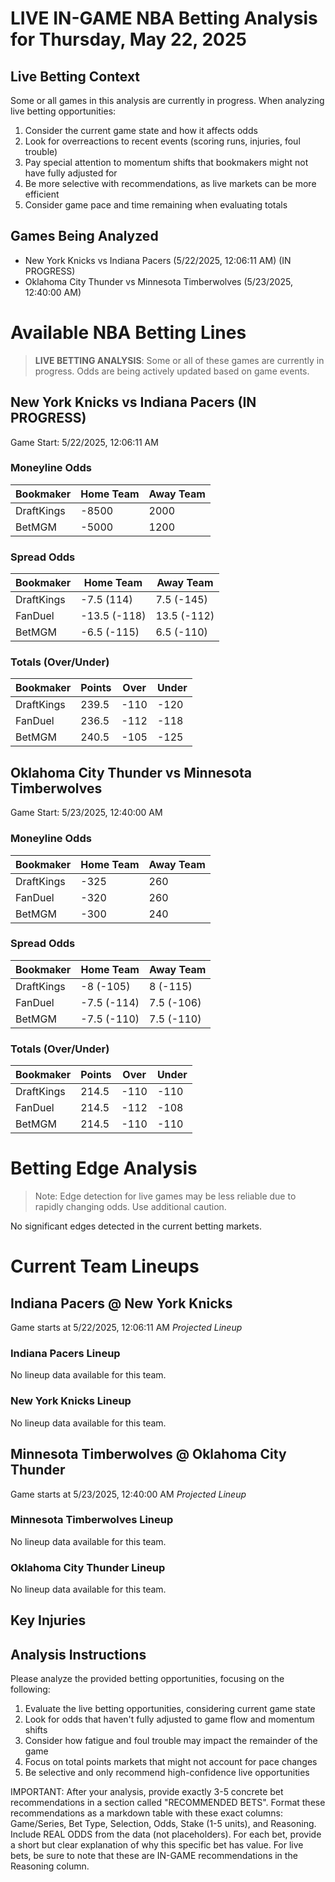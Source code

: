 # LIVE IN-GAME NBA Betting Analysis for Thursday, May 22, 2025

## Live Betting Context

Some or all games in this analysis are currently in progress. When analyzing live betting opportunities:

1. Consider the current game state and how it affects odds
2. Look for overreactions to recent events (scoring runs, injuries, foul trouble)
3. Pay special attention to momentum shifts that bookmakers might not have fully adjusted for
4. Be more selective with recommendations, as live markets can be more efficient
5. Consider game pace and time remaining when evaluating totals

## Games Being Analyzed

- New York Knicks vs Indiana Pacers (5/22/2025, 12:06:11 AM) (IN PROGRESS)
- Oklahoma City Thunder vs Minnesota Timberwolves (5/23/2025, 12:40:00 AM)

# Available NBA Betting Lines

> **LIVE BETTING ANALYSIS**: Some or all of these games are currently in progress. Odds are being actively updated based on game events.

## New York Knicks vs Indiana Pacers (IN PROGRESS)
Game Start: 5/22/2025, 12:06:11 AM

### Moneyline Odds
| Bookmaker | Home Team | Away Team |
|-----------|-----------|----------|
| DraftKings | -8500 | 2000 |
| BetMGM | -5000 | 1200 |

### Spread Odds
| Bookmaker | Home Team | Away Team |
|-----------|-----------|----------|
| DraftKings | -7.5 (114) | 7.5 (-145) |
| FanDuel | -13.5 (-118) | 13.5 (-112) |
| BetMGM | -6.5 (-115) | 6.5 (-110) |

### Totals (Over/Under)
| Bookmaker | Points | Over | Under |
|-----------|--------|------|-------|
| DraftKings | 239.5 | -110 | -120 |
| FanDuel | 236.5 | -112 | -118 |
| BetMGM | 240.5 | -105 | -125 |


## Oklahoma City Thunder vs Minnesota Timberwolves
Game Start: 5/23/2025, 12:40:00 AM

### Moneyline Odds
| Bookmaker | Home Team | Away Team |
|-----------|-----------|----------|
| DraftKings | -325 | 260 |
| FanDuel | -320 | 260 |
| BetMGM | -300 | 240 |

### Spread Odds
| Bookmaker | Home Team | Away Team |
|-----------|-----------|----------|
| DraftKings | -8 (-105) | 8 (-115) |
| FanDuel | -7.5 (-114) | 7.5 (-106) |
| BetMGM | -7.5 (-110) | 7.5 (-110) |

### Totals (Over/Under)
| Bookmaker | Points | Over | Under |
|-----------|--------|------|-------|
| DraftKings | 214.5 | -110 | -110 |
| FanDuel | 214.5 | -112 | -108 |
| BetMGM | 214.5 | -110 | -110 |


# Betting Edge Analysis

> Note: Edge detection for live games may be less reliable due to rapidly changing odds. Use additional caution.

No significant edges detected in the current betting markets.

# Current Team Lineups

## Indiana Pacers @ New York Knicks
Game starts at 5/22/2025, 12:06:11 AM
*Projected Lineup*

### Indiana Pacers Lineup
No lineup data available for this team.

### New York Knicks Lineup
No lineup data available for this team.


## Minnesota Timberwolves @ Oklahoma City Thunder
Game starts at 5/23/2025, 12:40:00 AM
*Projected Lineup*

### Minnesota Timberwolves Lineup
No lineup data available for this team.

### Oklahoma City Thunder Lineup
No lineup data available for this team.



## Key Injuries


## Analysis Instructions

Please analyze the provided betting opportunities, focusing on the following:

1. Evaluate the live betting opportunities, considering current game state
2. Look for odds that haven't fully adjusted to game flow and momentum shifts
3. Consider how fatigue and foul trouble may impact the remainder of the game
4. Focus on total points markets that might not account for pace changes
5. Be selective and only recommend high-confidence live opportunities

IMPORTANT: After your analysis, provide exactly 3-5 concrete bet recommendations in a section called "RECOMMENDED BETS". Format these recommendations as a markdown table with these exact columns: Game/Series, Bet Type, Selection, Odds, Stake (1-5 units), and Reasoning. Include REAL ODDS from the data (not placeholders). For each bet, provide a short but clear explanation of why this specific bet has value. For live bets, be sure to note that these are IN-GAME recommendations in the Reasoning column.